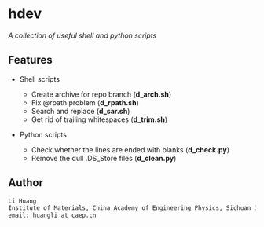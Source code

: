 # hdev

*A collection of useful shell and python scripts*

## Features

* Shell scripts
    * Create archive for repo branch (**d\_arch.sh**)
    * Fix @rpath problem (**d\_rpath.sh**)
    * Search and replace (**d\_sar.sh**)
    * Get rid of trailing whitespaces (**d\_trim.sh**)

* Python scripts
    * Check whether the lines are ended with blanks (**d\_check.py**)
    * Remove the dull .DS\_Store files (**d\_clean.py**)

## Author

```sh
Li Huang
Institute of Materials, China Academy of Engineering Physics, Sichuan Jiangyou, PRC
email: huangli at caep.cn
```
